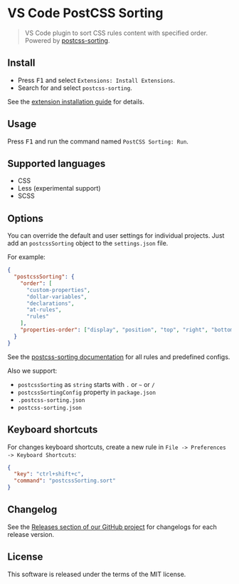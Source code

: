 # VS Code Post​CSS Sorting

> VS Code plugin to sort CSS rules content with specified order. Powered by [postcss-sorting](https://github.com/hudochenkov/postcss-sorting).

## Install

  * Press <kbd>F1</kbd> and select `Extensions: Install Extensions`.
  * Search for and select `postcss-sorting`.

See the [extension installation guide](https://code.visualstudio.com/docs/editor/extension-gallery) for details.

## Usage

Press <kbd>F1</kbd> and run the command named `PostCSS Sorting: Run`.

## Supported languages

  * CSS
  * Less (experimental support)
  * SCSS

## Options

You can override the default and user settings for individual projects. Just add an `postcssSorting` object to the `settings.json` file.

For example:

```json
{
  "postcssSorting": {
    "order": [
      "custom-properties",
      "dollar-variables",
      "declarations",
      "at-rules",
      "rules"
    ],
    "properties-order": ["display", "position", "top", "right", "bottom", "left"]
  }
}
```

See the [postcss-sorting documentation](https://github.com/hudochenkov/postcss-sorting#options) for all rules and predefined configs.

Also we support:

  * `postcssSorting` as `string` starts with `.` or `~` or `/`
  * `postcssSortingConfig` property in `package.json`
  * `.postcss-sorting.json`
  * `postcss-sorting.json`

## Keyboard shortcuts

For changes keyboard shortcuts, create a new rule in `File -> Preferences -> Keyboard Shortcuts`:

```json
{
  "key": "ctrl+shift+c",
  "command": "postcssSorting.sort"
}
```

## Changelog

See the [Releases section of our GitHub project](https://github.com/mrmlnc/vscode-postcss-sorting/releases) for changelogs for each release version.

## License

This software is released under the terms of the MIT license.
